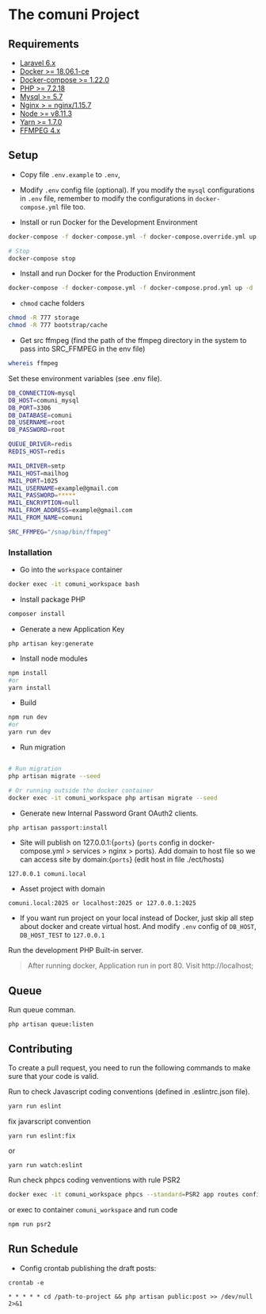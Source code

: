 # The comuni Project

## Requirements

- [Laravel 6.x](https://laravel.com/docs/6.0#server-requirements)
- [Docker >= 18.06.1-ce](https://docs.docker.com/install)
- [Docker-compose >= 1.22.0](https://docs.docker.com/compose/install)
- [PHP >= 7.2.18](https://www.php.net/downloads.php)
- [Mysql >= 5.7](https://dev.mysql.com/downloads/installer/)
- [Nginx > = nginx/1.15.7](https://www.nginx.com/resources/wiki/start/topic/tutorials/install/)
- [Node >= v8.11.3](https://nodejs.org/en/download/)
- [Yarn >= 1.7.0](https://yarnpkg.com/en/docs/install#debian-stable)
- [FFMPEG 4.x](https://linuxize.com/post/how-to-install-ffmpeg-on-ubuntu-18-04/#installing-ffmpeg-4x-on-ubuntu)

## Setup

- Copy file `.env.example` to `.env`,
- Modify `.env` config file (optional). If you modify the `mysql` configurations in `.env` file, remember to modify the configurations in `docker-compose.yml` file too.

- Install or run Docker for the Development Environment

```BASH
docker-compose -f docker-compose.yml -f docker-compose.override.yml up -d

# Stop
docker-compose stop
```

- Install and run Docker for the Production Environment

```BASH
docker-compose -f docker-compose.yml -f docker-compose.prod.yml up -d
```

- `chmod` cache folders
```BASH
chmod -R 777 storage
chmod -R 777 bootstrap/cache
```
- Get src ffmpeg (find the path of the ffmpeg directory in the system to pass into SRC_FFMPEG in the env file)

```BASH
whereis ffmpeg
```

Set these environment variables (see .env file).

```BASH
DB_CONNECTION=mysql
DB_HOST=comuni_mysql
DB_PORT=3306
DB_DATABASE=comuni
DB_USERNAME=root
DB_PASSWORD=root

QUEUE_DRIVER=redis
REDIS_HOST=redis

MAIL_DRIVER=smtp
MAIL_HOST=mailhog
MAIL_PORT=1025
MAIL_USERNAME=example@gmail.com
MAIL_PASSWORD=*****
MAIL_ENCRYPTION=null
MAIL_FROM_ADDRESS=example@gmail.com
MAIL_FROM_NAME=comuni

SRC_FFMPEG="/snap/bin/ffmpeg"
```

### Installation

- Go into the `workspace` container

```BASH
docker exec -it comuni_workspace bash
```
- Install package PHP

```BASH
composer install
```
- Generate a new Application Key

```
php artisan key:generate
```

- Install node modules
```BASH
npm install
#or
yarn install
```

- Build
```BASH
npm run dev
#or
yarn run dev
```

- Run migration

```BASH

# Run migration
php artisan migrate --seed

# Or running outside the docker container
docker exec -it comuni_workspace php artisan migrate --seed
```

- Generate new Internal Password Grant OAuth2 clients.

```bash
php artisan passport:install
```


- Site will publish on 127.0.0.1:{`ports`} (`ports` config in docker-compose.yml > services > nginx > ports). Add domain to host file so we can access site by domain:{`ports`} (edit host in file ./ect/hosts)

```
127.0.0.1 comuni.local
```
- Asset project with domain

```
comuni.local:2025 or localhost:2025 or 127.0.0.1:2025
```

- If you want run project on your local instead of Docker, just skip all step about docker and create virtual host. And modify `.env` config of `DB_HOST`, `DB_HOST_TEST` to `127.0.0.1`

Run the development PHP Built-in server.

> After running docker, Application run in port 80. Visit http://localhost;

## Queue
Run queue comman.

```
php artisan queue:listen
```

## Contributing

To create a pull request, you need to run the following commands to make sure that your code is valid.

Run to check Javascript coding conventions (defined in .eslintrc.json file).

```bash
yarn run eslint
```

fix  javarscript convention

```
yarn run eslint:fix
```
or

```
yarn run watch:eslint
```

Run check phpcs coding venventions with rule PSR2

```bash
docker exec -it comuni_workspace phpcs --standard=PSR2 app routes config
```
or exec to container `comuni_workspace` and run code

```bash
npm run psr2
```
## Run Schedule

+ Config crontab publishing the draft posts:
```
crontab -e
``` 

```
* * * * * cd /path-to-project && php artisan public:post >> /dev/null 2>&1
```
